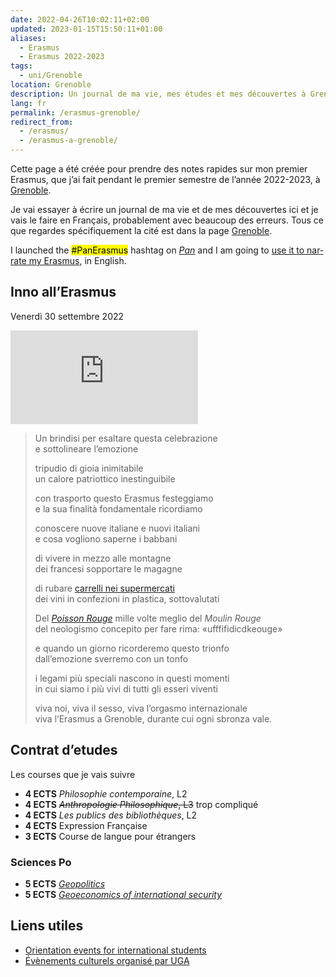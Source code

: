 ```yaml
---
date: 2022-04-26T10:02:11+02:00
updated: 2023-01-15T15:50:11+01:00
aliases:
  - Erasmus
  - Erasmus 2022-2023
tags:
  - uni/Grenoble
location: Grenoble
description: Un journal de ma vie, mes études et mes découvertes à Grenoble pendant le premier semestre de l’année 2022/2023
lang: fr
permalink: /erasmus-grenoble/
redirect_from:
  - /erasmus/
  - /erasmus-a-grenoble/
---
```

Cette page a été créée pour prendre des notes rapides sur mon premier Erasmus, que j’ai fait pendant le premier semestre de l’année 2022-2023, à [Grenoble](Grenoble.md).

Je vai essayer à écrire un journal de ma vie et de mes découvertes ici et je vais le faire en Français, probablement avec beaucoup des erreurs. Tous ce que regardes spécifiquement la cité est dans la page [Grenoble](Grenoble.md).

<div class='blue box' lang='en'>
	I launched the <mark>#PanErasmus</mark> hashtag on <cite><a href='https://pan.rent' title='Pan Social'>Pan</a></cite> and I am going to <a href='https://pan.rent/tags/PanErasmus' title='“#PanErasmus” hashtag on Pan'>use it to narrate my Erasmus</a>, in English.
</div>

<h2 lang='it' id='inno'>Inno all’Erasmus</h2>

<p class='date' lang='it'><time datetime='2022-09-30T22:36:50+02:00'>Venerdì 30 settembre 2022</time></p>

<div class='embed'><iframe title='Inno all’Erasmus' src='https://p.lu/videos/embed/f7ac82f2-db06-4607-be41-b100cbae6b55' allowfullscreen='' sandbox='allow-same-origin allow-scripts allow-popups' frameborder='0'></iframe></div>

<blockquote lang='it'>
	<p>Un brindisi per esaltare questa celebrazione<br>
		e sottolineare l’emozione</p>
	<p>tripudio di gioia inimitabile<br>
		un calore patriottico inestinguibile</p>
	<p>con trasporto questo Erasmus festeggiamo<br>
		e la sua finalità fondamentale ricordiamo</p>
	<p>conoscere nuove italiane e nuovi italiani<br>
		e cosa vogliono saperne i babbani</p>
	<p>di vivere in mezzo alle montagne<br>
		dei francesi sopportare le magagne</p>
	<p>di rubare <a href='https://tommi.space/grenoble-carelli.jpg' target='_blank' title='Un’immagine di noi mentre rubiamo dei carrelli in un supermercato a Grenoble'>carrelli nei supermercati</a><br>
		dei vini in confezioni in plastica, sottovalutati</p>
	<p>Del <cite lang='fr'><a href='https://tommi.space/notabeer#poisson-rouge' hreflang='fr' title='Il Poisson Rouge'>Poisson Rouge</a></cite> mille volte meglio del <cite lang='fr'>Moulin Rouge</cite><br>
		del neologismo concepito per fare rima: <q lang='fr'>ufffifidicdkeouge</q></p>
	<p>e quando un giorno ricorderemo questo trionfo<br>
		dall’emozione sverremo con un tonfo</p>
	<p>i legami più speciali nascono in questi momenti<br>
		in cui siamo i più vivi di tutti gli esseri viventi</p>
	<p>viva noi, viva il sesso, viva l’orgasmo internazionale<br>
		viva l’Erasmus a Grenoble, durante cui ogni sbronza vale.</p>
</blockquote>

## Contrat d’etudes

Les courses que je vais suivre

- **4 ECTS** <cite>Philosophie contemporaine</cite>, L2
- **4 ECTS** ~~<cite>Anthropologie Philosophique</cite>, L3~~ trop compliqué
- **4 ECTS** <cite>Les publics des bibliothèques</cite>, L2
- **4 ECTS** Expression Française
- **3 ECTS** Course de langue pour étrangers

### Sciences Po

- **5 ECTS** <cite lang='en'><a href='http://www.sciencespo-grenoble.fr/wp-content/uploads/2022/09/Syllabus-Geopolitics-MEIER-D.pdf' hreflang='en' title='Geopolitics course syllabus'>Geopolitics</a></cite>
- **5 ECTS** <cite lang='en'><a href='http://www.sciencespo-grenoble.fr/wp-content/uploads/2021/07/CS-S1-Syllabus-Coulomb-Geoeconomics-of-international-security.pdf' hreflang='en' title='Geoeconomics of international security course syllabus'>Geoeconomics of international security</a></cite>

## Liens utiles

- [Orientation events for international students](https://international.univ-grenoble-alpes.fr/news/calendar/orientation-events-for-international-students-grenoble-707836.kjsp 'Orientation events for international students - Grenoble - International - Université Grenoble Alpes')
- [Évènements culturels organisé par UGA](https://culture.univ-grenoble-alpes.fr/menu-principal/a-propos/billetterie/billetterie-grenoble/billetterie-grenoble-674949.kjsp 'Billetterie Grenoble - L’Ouvre-boîte - La culture à l’Université Grenoble Alpes')
